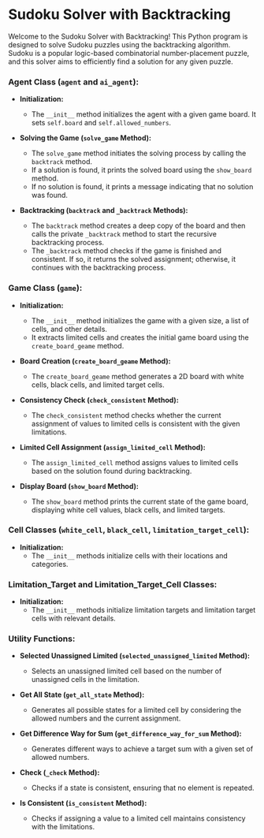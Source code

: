 # Sudoku Solver with Backtracking
Welcome to the Sudoku Solver with Backtracking! This Python program is designed to solve Sudoku puzzles using the backtracking algorithm. Sudoku is a popular logic-based combinatorial number-placement puzzle, and this solver aims to efficiently find a solution for any given puzzle.

### Agent Class (`agent` and `ai_agent`):

- **Initialization:**
  - The `__init__` method initializes the agent with a given game board. It sets `self.board` and `self.allowed_numbers`.

- **Solving the Game (`solve_game` Method):**
  - The `solve_game` method initiates the solving process by calling the `backtrack` method.
  - If a solution is found, it prints the solved board using the `show_board` method.
  - If no solution is found, it prints a message indicating that no solution was found.

- **Backtracking (`backtrack` and `_backtrack` Methods):**
  - The `backtrack` method creates a deep copy of the board and then calls the private `_backtrack` method to start the recursive backtracking process.
  - The `_backtrack` method checks if the game is finished and consistent. If so, it returns the solved assignment; otherwise, it continues with the backtracking process.

### Game Class (`game`):

- **Initialization:**
  - The `__init__` method initializes the game with a given size, a list of cells, and other details.
  - It extracts limited cells and creates the initial game board using the `create_board_geame` method.

- **Board Creation (`create_board_geame` Method):**
  - The `create_board_geame` method generates a 2D board with white cells, black cells, and limited target cells.

- **Consistency Check (`check_consistent` Method):**
  - The `check_consistent` method checks whether the current assignment of values to limited cells is consistent with the given limitations.

- **Limited Cell Assignment (`assign_limited_cell` Method):**
  - The `assign_limited_cell` method assigns values to limited cells based on the solution found during backtracking.

- **Display Board (`show_board` Method):**
  - The `show_board` method prints the current state of the game board, displaying white cell values, black cells, and limited targets.

### Cell Classes (`white_cell`, `black_cell`, `limitation_target_cell`):

- **Initialization:**
  - The `__init__` methods initialize cells with their locations and categories.

### Limitation_Target and Limitation_Target_Cell Classes:

- **Initialization:**
  - The `__init__` methods initialize limitation targets and limitation target cells with relevant details.

### Utility Functions:

- **Selected Unassigned Limited (`selected_unassigned_limited` Method):**
  - Selects an unassigned limited cell based on the number of unassigned cells in the limitation.

- **Get All State (`get_all_state` Method):**
  - Generates all possible states for a limited cell by considering the allowed numbers and the current assignment.

- **Get Difference Way for Sum (`get_difference_way_for_sum` Method):**
  - Generates different ways to achieve a target sum with a given set of allowed numbers.

- **Check (`_check` Method):**
  - Checks if a state is consistent, ensuring that no element is repeated.

- **Is Consistent (`is_consistent` Method):**
  - Checks if assigning a value to a limited cell maintains consistency with the limitations.
